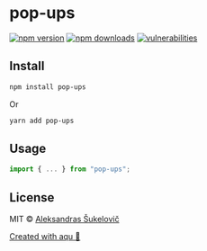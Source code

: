 # pop-ups

> 

[![npm version](https://img.shields.io/npm/v/pop-ups)](https://www.npmjs.com/package/pop-ups)
[![npm downloads](https://img.shields.io/npm/dw/pop-ups)](https://www.npmjs.com/package/pop-ups)
[![vulnerabilities](https://img.shields.io/snyk/vulnerabilities/npm/pop-ups)](https://www.npmjs.com/package/pop-ups)

## Install

```bash
npm install pop-ups
```

Or

```bash
yarn add pop-ups
```

## Usage

```js
import { ... } from "pop-ups";
```

## License

MIT © [Aleksandras Šukelovič](https://github.com/AlexShukel)

[Created with aqu 🌊](https://github.com/ArtiomTr/aqu#readme)
